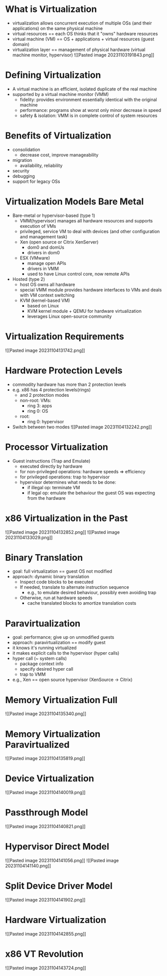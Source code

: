 # What is Virtualization
- virtualization allows concurrent execution of multiple OSs (and their applications) on the same physical machine
- virtual resources == each OS thinks that it "owns" hardware resources
- virtual machine (VM) == OS + applications + virtual resources (guest domain)
- virtualization layer == management of physical hardware (virtual machine monitor, hypervisor)
![[Pasted image 20231103191843.png]]
# Defining Virtualization
- A virtual machine is an efficient, isolated duplicate of the real machine
- supported by a virtual machine monitor (VMM)
	- fidelity: provides environment essentially identical with the original machine
	- performance: programs show at worst only minor decrease in speed
	- safety & isolation: VMM is in complete control of system resources
# Benefits of Virtualization
- consolidation
	- decrease cost, improve manageability
- migration
	- availability, reliability
- security
- debugging
- support for legacy OSs
# Virtualization Models Bare Metal
- Bare-metal or hypervisor-based (type 1)
	- VMM(hypervisor) manages all hardware resources and supports execution of VMs
	- privileged, service VM to deal with devices (and other configuration and management task)
	- Xen (open source or Citrix XenServer)
		- dom0 and domUs
		- drivers in dom0
	- ESX (VMware)
		- manage open APIs
		- drivers in VMM
		- used to have Linux control core, now remote APIs
- Hosted (type 2)
	- host OS owns all hardware
	- special VMM module provides hardware interfaces to VMs and deals with VM context switching
	- KVM (kernel-based VM)
		- based on Linux
		- KVM kernel module + QEMU for hardware virtualization 
		- leverages Linux open-source community
# Virtualization Requirements
![[Pasted image 20231104131742.png]]
# Hardware Protection Levels
- commodity hardware has more than 2 protection levels
- e.g. x86 has 4 protection levels(rings)
	- and 2 protection modes
	- non-root: VMs:
		- ring 3: apps
		- ring 0: OS
	- root:
		- ring 0: hypervisor
- Switch between two modes
![[Pasted image 20231104132242.png]]
# Processor Virtualization
- Guest instructions (Trap and Emulate)
	- executed directly by hardware
	- for non-privileged operations: hardware speeds => efficiency
	- for privileged operations: trap to hypervisor
	- hypervisor determines what needs to be done:
		- if illegal op: terminate VM
		- if legal op: emulate the behaviour the guest OS was expecting from the hardware
# x86 Virtualization in the Past
![[Pasted image 20231104132852.png]]
![[Pasted image 20231104133029.png]]
# Binary Translation
- goal: full virtualization == guest OS not modified
- approach: dynamic binary translation
	- Inspect code blocks to be executed
	- If needed, translate to alternate instruction sequence
		- e.g., to emulate desired behaviour, possibly even avoiding trap
	- Otherwise, run at hardware speeds
		- cache translated blocks to amortize translation costs
# Paravirtualization
- goal: performance; give up on unmodified guests
- approach: paravirtualization == modify guest
- it knows it's running virtualized
- it makes explicit calls to the hypervisor (hyper calls)
- hyper call (~ system calls)
	- package context info
	- specify desired hyper call
	- trap to VMM
- e.g., Xen == open source hypervisor (XenSource -> Citrix)
# Memory Virtualization Full
![[Pasted image 20231104135340.png]]
# Memory Virtualization Paravirtualized
![[Pasted image 20231104135819.png]]
# Device Virtualization
![[Pasted image 20231104140019.png]]
# Passthrough Model
![[Pasted image 20231104140821.png]]
# Hypervisor Direct Model
![[Pasted image 20231104141056.png]]
![[Pasted image 20231104141140.png]]
# Split Device Driver Model
![[Pasted image 20231104141902.png]]
# Hardware Virtualization
![[Pasted image 20231104142855.png]]
# x86 VT Revolution
![[Pasted image 20231104143724.png]]